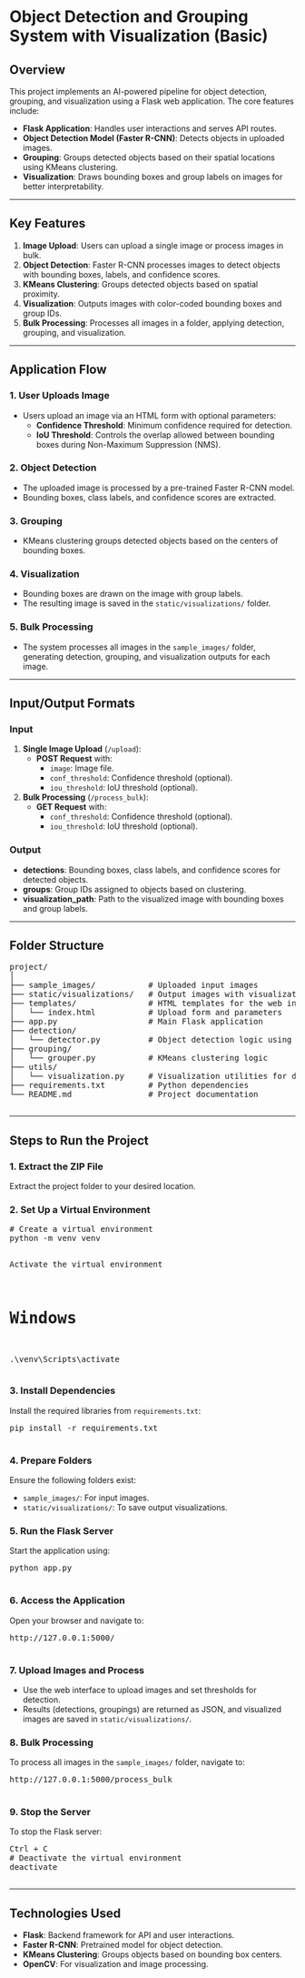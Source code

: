 <!DOCTYPE html>
<html lang="en">
<head>
  <meta charset="UTF-8">
  <meta name="viewport" content="width=device-width, initial-scale=1.0">

</head>
<body>
  <h1>Object Detection and Grouping System with Visualization (Basic)</h1>

  <h2>Overview</h2>
  <p>
    This project implements an AI-powered pipeline for object detection, grouping, and visualization using a Flask web application. The core features include:
  </p>
  <ul>
    <li><strong>Flask Application</strong>: Handles user interactions and serves API routes.</li>
    <li><strong>Object Detection Model (Faster R-CNN)</strong>: Detects objects in uploaded images.</li>
    <li><strong>Grouping</strong>: Groups detected objects based on their spatial locations using KMeans clustering.</li>
    <li><strong>Visualization</strong>: Draws bounding boxes and group labels on images for better interpretability.</li>
  </ul>

  <hr>

  <h2>Key Features</h2>
  <ol>
    <li><strong>Image Upload</strong>: Users can upload a single image or process images in bulk.</li>
    <li><strong>Object Detection</strong>: Faster R-CNN processes images to detect objects with bounding boxes, labels, and confidence scores.</li>
    <li><strong>KMeans Clustering</strong>: Groups detected objects based on spatial proximity.</li>
    <li><strong>Visualization</strong>: Outputs images with color-coded bounding boxes and group IDs.</li>
    <li><strong>Bulk Processing</strong>: Processes all images in a folder, applying detection, grouping, and visualization.</li>
  </ol>

  <hr>

  <h2>Application Flow</h2>

  <h3>1. User Uploads Image</h3>
  <ul>
    <li>Users upload an image via an HTML form with optional parameters:
      <ul>
        <li><strong>Confidence Threshold</strong>: Minimum confidence required for detection.</li>
        <li><strong>IoU Threshold</strong>: Controls the overlap allowed between bounding boxes during Non-Maximum Suppression (NMS).</li>
      </ul>
    </li>
  </ul>

  <h3>2. Object Detection</h3>
  <ul>
    <li>The uploaded image is processed by a pre-trained Faster R-CNN model.</li>
    <li>Bounding boxes, class labels, and confidence scores are extracted.</li>
  </ul>

  <h3>3. Grouping</h3>
  <ul>
    <li>KMeans clustering groups detected objects based on the centers of bounding boxes.</li>
  </ul>

  <h3>4. Visualization</h3>
  <ul>
    <li>Bounding boxes are drawn on the image with group labels.</li>
    <li>The resulting image is saved in the <code>static/visualizations/</code> folder.</li>
  </ul>

  <h3>5. Bulk Processing</h3>
  <ul>
    <li>The system processes all images in the <code>sample_images/</code> folder, generating detection, grouping, and visualization outputs for each image.</li>
  </ul>

  <hr>

  <h2>Input/Output Formats</h2>

  <h3>Input</h3>
  <ol>
    <li><strong>Single Image Upload</strong> (<code>/upload</code>):
      <ul>
        <li><strong>POST Request</strong> with:
          <ul>
            <li><code>image</code>: Image file.</li>
            <li><code>conf_threshold</code>: Confidence threshold (optional).</li>
            <li><code>iou_threshold</code>: IoU threshold (optional).</li>
          </ul>
        </li>
      </ul>
    </li>
    <li><strong>Bulk Processing</strong> (<code>/process_bulk</code>):
      <ul>
        <li><strong>GET Request</strong> with:
          <ul>
            <li><code>conf_threshold</code>: Confidence threshold (optional).</li>
            <li><code>iou_threshold</code>: IoU threshold (optional).</li>
          </ul>
        </li>
      </ul>
    </li>
  </ol>

  <h3>Output</h3>
  <ul>
    <li><strong>detections</strong>: Bounding boxes, class labels, and confidence scores for detected objects.</li>
    <li><strong>groups</strong>: Group IDs assigned to objects based on clustering.</li>
    <li><strong>visualization_path</strong>: Path to the visualized image with bounding boxes and group labels.</li>
  </ul>

  <hr>

  <h2>Folder Structure</h2>
  <pre>
project/
│
├── sample_images/           # Uploaded input images  
├── static/visualizations/   # Output images with visualizations  
├── templates/               # HTML templates for the web interface  
│   └── index.html           # Upload form and parameters  
├── app.py                   # Main Flask application  
├── detection/  
│   └── detector.py          # Object detection logic using Faster R-CNN  
├── grouping/  
│   └── grouper.py           # KMeans clustering logic  
├── utils/  
│   └── visualization.py     # Visualization utilities for drawing bounding boxes  
├── requirements.txt         # Python dependencies  
└── README.md                # Project documentation  
  </pre>

  <hr>

  <h2>Steps to Run the Project</h2>

  <h3>1. Extract the ZIP File</h3>
  <p>Extract the project folder to your desired location.</p>

  <h3>2. Set Up a Virtual Environment</h3>
  <pre>
# Create a virtual environment
python -m venv venv

Activate the virtual environment
# Windows
.\venv\Scripts\activate
  </pre>

  <h3>3. Install Dependencies</h3>
  <p>Install the required libraries from <code>requirements.txt</code>:</p>
  <pre>
pip install -r requirements.txt
  </pre>

  <h3>4. Prepare Folders</h3>
  <p>Ensure the following folders exist:</p>
  <ul>
    <li><code>sample_images/</code>: For input images.</li>
    <li><code>static/visualizations/</code>: To save output visualizations.</li>
  </ul>

  <h3>5. Run the Flask Server</h3>
  <p>Start the application using:</p>
  <pre>
python app.py
  </pre>

  <h3>6. Access the Application</h3>
  <p>Open your browser and navigate to:</p>
  <pre>
http://127.0.0.1:5000/
  </pre>

  <h3>7. Upload Images and Process</h3>
  <ul>
    <li>Use the web interface to upload images and set thresholds for detection.</li>
    <li>Results (detections, groupings) are returned as JSON, and visualized images are saved in <code>static/visualizations/</code>.</li>
  </ul>

  <h3>8. Bulk Processing</h3>
  <p>To process all images in the <code>sample_images/</code> folder, navigate to:</p>
  <pre>
http://127.0.0.1:5000/process_bulk
  </pre>

  <h3>9. Stop the Server</h3>
  <p>To stop the Flask server:</p>
  <pre>
Ctrl + C
# Deactivate the virtual environment
deactivate
  </pre>

  <hr>

  <h2>Technologies Used</h2>
  <ul>
    <li><strong>Flask</strong>: Backend framework for API and user interactions.</li>
    <li><strong>Faster R-CNN</strong>: Pretrained model for object detection.</li>
    <li><strong>KMeans Clustering</strong>: Groups objects based on bounding box centers.</li>
    <li><strong>OpenCV</strong>: For visualization and image processing.</li>
  </ul>
</body>
</html>
